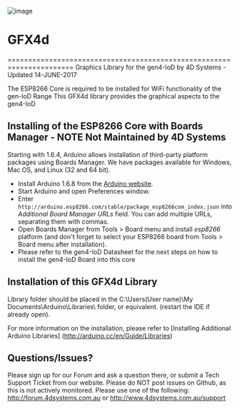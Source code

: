 ![image](http://www.4dsystems.com.au/imagenes/header.png)
# GFX4d
======================================================================
Graphics Library for the gen4-IoD by 4D Systems - Updated 14-JUNE-2017

The ESP8266 Core is required to be installed for WiFi functionality of the gen-IoD Range
This GFX4d library provides the graphical aspects to the gen4-IoD

## Installing of the ESP8266 Core with Boards Manager - NOTE Not Maintained by 4D Systems

Starting with 1.6.4, Arduino allows installation of third-party platform packages using Boards Manager. We have packages available for Windows, Mac OS, and Linux (32 and 64 bit).

- Install Arduino 1.6.8 from the [Arduino website](http://www.arduino.cc/en/main/software).
- Start Arduino and open Preferences window.
- Enter ```http://arduino.esp8266.com/stable/package_esp8266com_index.json``` into *Additional Board Manager URLs* field. You can add multiple URLs, separating them with commas.
- Open Boards Manager from Tools > Board menu and install *esp8266* platform (and don't forget to select your ESP8266 board from Tools > Board menu after installation).
- Please refer to the gen4-IoD Datasheet for the next steps on how to install the gen4-IoD Board into this core

## Installation of this GFX4d Library

Library folder should be placed in the C:\Users\(User name)\My Documents\Arduino\Libraries\ folder, or equivalent. (restart the IDE if already open).

For more information on the installation, please refer to [Installing Additional Arduino Libraries] (http://arduino.cc/en/Guide/Libraries)

## Questions/Issues?

Please sign up for our Forum and ask a question there, or submit a Tech Support Ticket from our website.
Please do NOT post issues on Github, as this is not actively monitored. Please use one of the following:
http://forum.4dsystems.com.au or http://www.4dsystems.com.au/support